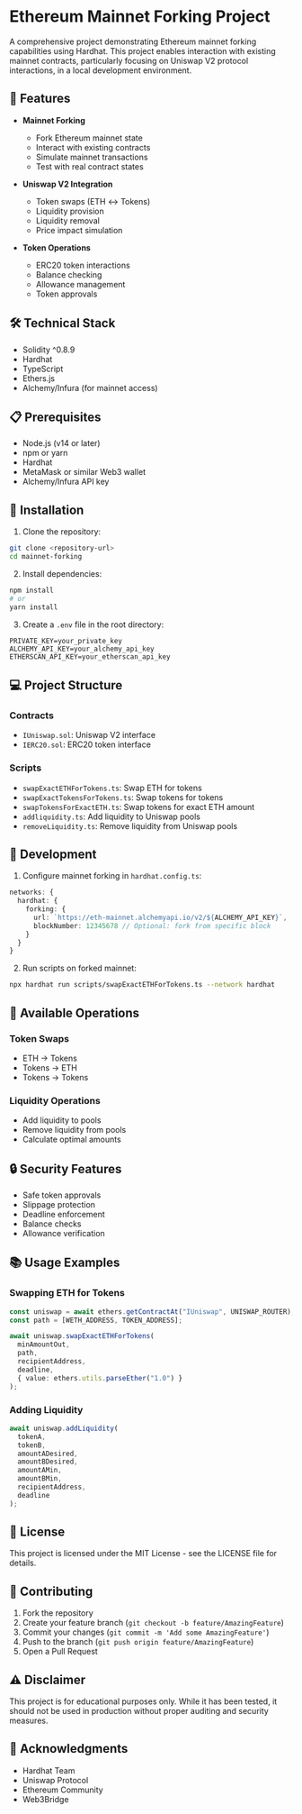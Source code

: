 # Ethereum Mainnet Forking Project

A comprehensive project demonstrating Ethereum mainnet forking capabilities using Hardhat. This project enables interaction with existing mainnet contracts, particularly focusing on Uniswap V2 protocol interactions, in a local development environment.

## 🌟 Features

- **Mainnet Forking**

  - Fork Ethereum mainnet state
  - Interact with existing contracts
  - Simulate mainnet transactions
  - Test with real contract states

- **Uniswap V2 Integration**

  - Token swaps (ETH ↔ Tokens)
  - Liquidity provision
  - Liquidity removal
  - Price impact simulation

- **Token Operations**
  - ERC20 token interactions
  - Balance checking
  - Allowance management
  - Token approvals

## 🛠️ Technical Stack

- Solidity ^0.8.9
- Hardhat
- TypeScript
- Ethers.js
- Alchemy/Infura (for mainnet access)

## 📋 Prerequisites

- Node.js (v14 or later)
- npm or yarn
- Hardhat
- MetaMask or similar Web3 wallet
- Alchemy/Infura API key

## 🚀 Installation

1. Clone the repository:

```bash
git clone <repository-url>
cd mainnet-forking
```

2. Install dependencies:

```bash
npm install
# or
yarn install
```

3. Create a `.env` file in the root directory:

```env
PRIVATE_KEY=your_private_key
ALCHEMY_API_KEY=your_alchemy_api_key
ETHERSCAN_API_KEY=your_etherscan_api_key
```

## 💻 Project Structure

### Contracts

- `IUniswap.sol`: Uniswap V2 interface
- `IERC20.sol`: ERC20 token interface

### Scripts

- `swapExactETHForTokens.ts`: Swap ETH for tokens
- `swapExactTokensForTokens.ts`: Swap tokens for tokens
- `swapTokensForExactETH.ts`: Swap tokens for exact ETH amount
- `addliquidity.ts`: Add liquidity to Uniswap pools
- `removeLiquidity.ts`: Remove liquidity from Uniswap pools

## 🔧 Development

1. Configure mainnet forking in `hardhat.config.ts`:

```typescript
networks: {
  hardhat: {
    forking: {
      url: `https://eth-mainnet.alchemyapi.io/v2/${ALCHEMY_API_KEY}`,
      blockNumber: 12345678 // Optional: fork from specific block
    }
  }
}
```

2. Run scripts on forked mainnet:

```bash
npx hardhat run scripts/swapExactETHForTokens.ts --network hardhat
```

## 📝 Available Operations

### Token Swaps

- ETH → Tokens
- Tokens → ETH
- Tokens → Tokens

### Liquidity Operations

- Add liquidity to pools
- Remove liquidity from pools
- Calculate optimal amounts

## 🔒 Security Features

- Safe token approvals
- Slippage protection
- Deadline enforcement
- Balance checks
- Allowance verification

## 📚 Usage Examples

### Swapping ETH for Tokens

```typescript
const uniswap = await ethers.getContractAt("IUniswap", UNISWAP_ROUTER);
const path = [WETH_ADDRESS, TOKEN_ADDRESS];

await uniswap.swapExactETHForTokens(
  minAmountOut,
  path,
  recipientAddress,
  deadline,
  { value: ethers.utils.parseEther("1.0") }
);
```

### Adding Liquidity

```typescript
await uniswap.addLiquidity(
  tokenA,
  tokenB,
  amountADesired,
  amountBDesired,
  amountAMin,
  amountBMin,
  recipientAddress,
  deadline
);
```

## 📄 License

This project is licensed under the MIT License - see the LICENSE file for details.

## 👥 Contributing

1. Fork the repository
2. Create your feature branch (`git checkout -b feature/AmazingFeature`)
3. Commit your changes (`git commit -m 'Add some AmazingFeature'`)
4. Push to the branch (`git push origin feature/AmazingFeature`)
5. Open a Pull Request

## ⚠️ Disclaimer

This project is for educational purposes only. While it has been tested, it should not be used in production without proper auditing and security measures.

## 🙏 Acknowledgments

- Hardhat Team
- Uniswap Protocol
- Ethereum Community
- Web3Bridge
